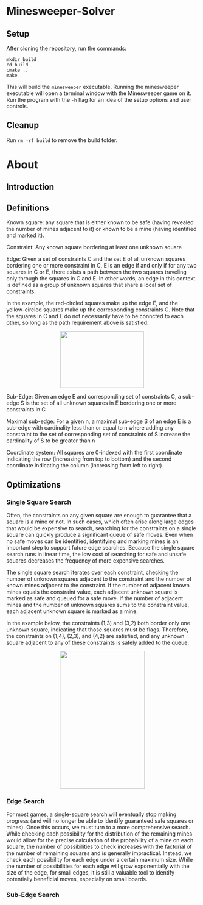 # Minesweeper-Solver

## Setup
After cloning the repository, run the commands: 
```
mkdir build
cd build
cmake ..
make
```
This will build the `minesweeper` executable. Running the minesweeper executable will open a terminal window with the Minesweeper game on it. Run the program with the `-h` flag for an idea of the setup options and user controls.

## Cleanup
Run `rm -rf build` to remove the build folder. 

# About

## Introduction

## Definitions

Known square: any square that is either known to be safe (having revealed the number of mines adjacent to it) or known to be a mine (having identified and marked it). 

Constraint: Any known square bordering at least one unknown square

Edge: Given a set of constraints C and the set E of all unknown squares bordering one or more constraint in C, E is an edge if and only if for any two squares in C or E, there exists a path between the two squares traveling only through the squares in C and E. In other words, an edge in this context is defined as a group of unknown squares that share a local set of constraints.

In the example, the red-circled squares make up the edge E, and the yellow-circled squares make up the corresponding constraints C. Note that the squares in C and E do not necessarily have to be conncted to each other, so long as the path requirement above is satisfied.

<p align="center">
  <img width="220" height="149" src="https://user-images.githubusercontent.com/66097224/144328352-6bc4c18a-76ee-47e2-85e3-92fb682286ca.png">
</p>

Sub-Edge: Given an edge E and corresponding set of constraints C, a sub-edge S is the set of all unknown squares in E bordering one or more constraints in C

Maximal sub-edge: For a given n, a maximal sub-edge S of an edge E is a sub-edge with cardinality less than or equal to n where adding any constraint to the set of corresponding set of constraints of S increase the cardinality of S to be greater than n

Coordinate system: All squares are 0-indexed with the first coordinate indicating the row (increasing from top to bottom) and the second coordinate indicating the column (increasing from left to right)

## Optimizations

### Single Square Search
Often, the constraints on any given square are enough to guarantee that a square is a mine or not. In such cases, which often arise along large edges that would be expensive to search, searching for the constraints on a single square can quickly produce a significant queue of safe moves. Even when no safe moves can be identified, identifying and marking mines is an important step to support future edge searches. Because the single square search runs in linear time, the low cost of searching for safe and unsafe squares decreases the frequency of more expensive searches.

The single square search iterates over each constraint, checking the number of unknown squares adjacent to the constraint and the number of known mines adjacent to the constraint. If the number of adjacent known mines equals the constraint value, each adjacent unknown square is marked as safe and queued for a safe move. If the number of adjacent mines and the number of unknown squares sums to the constraint value, each adjacent unknown square is marked as a mine. 

In the example below, the constraints (1,3) and (3,2) both border only one unknown square, indicating that those squares must be flags. Therefore, the constraints on (1,4), (2,3), and (4,2) are satisfied, and any unknown square adjacent to any of these constraints is safely added to the queue. 

<p align="center">
  <img width="223" height="361" src="https://user-images.githubusercontent.com/66097224/144327314-ac717380-a2b2-4887-a623-2913f27c71e0.png">
</p>

### Edge Search
For most games, a single-square search will eventually stop making progress (and will no longer be able to identify guaranteed safe squares or mines). Once this occurs, we must turn to a more comprehensive search. While checking each possibility for the distribution of the remaining mines would allow for the precise calculation of the probability of a mine on each square, the number of possibilities to check increases with the factorial of the number of remaining squares and is generally impractical. Instead, we check each possibility for each edge under a certain maximum size. While the number of possibilities for each edge will grow exponentially with the size of the edge, for small edges, it is still a valuable tool to identify potentially beneficial moves, especially on small boards. 

### Sub-Edge Search
